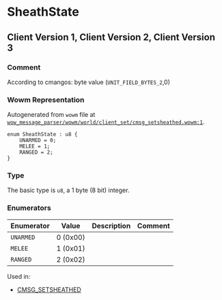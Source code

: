 # SheathState

## Client Version 1, Client Version 2, Client Version 3

### Comment

According to cmangos: byte value (`UNIT_FIELD_BYTES_2`,0)

### Wowm Representation

Autogenerated from `wowm` file at [`wow_message_parser/wowm/world/client_set/cmsg_setsheathed.wowm:1`](https://github.com/gtker/wow_messages/tree/main/wow_message_parser/wowm/world/client_set/cmsg_setsheathed.wowm#L1).

```rust,ignore
enum SheathState : u8 {
    UNARMED = 0;
    MELEE = 1;
    RANGED = 2;
}
```
### Type
The basic type is `u8`, a 1 byte (8 bit) integer.
### Enumerators
| Enumerator | Value  | Description | Comment |
| --------- | -------- | ----------- | ------- |
| `UNARMED` | 0 (0x00) |  |  |
| `MELEE` | 1 (0x01) |  |  |
| `RANGED` | 2 (0x02) |  |  |

Used in:
* [CMSG_SETSHEATHED](cmsg_setsheathed.md)

